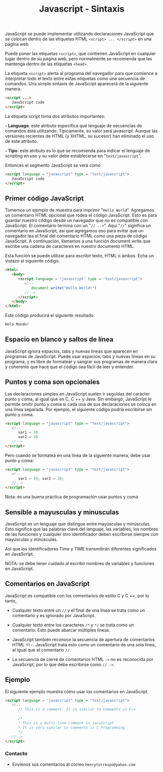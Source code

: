 ﻿---
title: Javascript - Sintaxis
description: comentarios, sentencias, espacios, etiquetas, mayusculas y minusculas
categories: Blog
comments: true
---

JavaScript se puede implementar utilizando declaraciones JavaScript que se colocan dentro de las etiquetas HTML `<script> ... </script>` en una página web.

Puede poner las etiquetas `<script>`, que contienen JavaScript en cualquier lugar dentro de su página web, pero normalmente se recomienda que las mantenga dentro de las etiquetas `<head>`.

La etiqueta `<script>` alerta al programa del navegador para que comience a interpretar todo el texto entre estas etiquetas como una secuencia de comandos. Una simple sintaxis de JavaScript aparecerá de la siguiente manera.

```html
<script ...>
   JavaScript code
</script>
```
La etiqueta script toma dos atributos importantes:

**- Language**: este atributo especifica qué lenguaje de secuencias de comandos está utilizando. Típicamente, su valor será javascript. Aunque las versiones recientes de HTML (y XHTML, su sucesor) han eliminado el uso de este atributo.

**- Tipo**: este atributo es lo que se recomienda para indicar el lenguaje de scripting en uso y su valor debe establecerse en "`text/javascript`".

Entonces el segmento JavaScript se verá como

```html
<script language = "javascript" type = "text/javascript">
   JavaScript code
</script>
```

## Primer código JavaScript

Tomemos un ejemplo de muestra para imprimir "`Hello World`". Agregamos un comentario HTML opcional que rodea el código JavaScript. Esto es para guardar nuestro código desde un navegador que no es compatible con JavaScript. El comentario termina con un "`// -->`". Aquí "`//`" significa un comentario en JavaScript, así que agregamos eso para evitar que un navegador lea el final del comentario HTML como una pieza de código JavaScript. A continuación, llamamos a una función document.write que escribe una cadena de caracteres en nuestro documento HTML.

Esta función se puede utilizar para escribir texto, HTML o ambos. Echa un vistazo al siguiente código.

```html
<html>
   <body>   
      <script language = "javascript" type = "text/javascript">
         <!--
            document.write("Hello World!")
         //-->
      </script>      
   </body>
</html>
```
Este código producirá el siguiente resultado:

```html
Hola Mundo!
```

## Espacio en blanco y saltos de línea

JavaScript ignora espacios,  tabs y nuevas líneas que aparecen en programas de JavaScript. Puede usar espacios, tabs y nuevas líneas en su programa, y ​​es libre de formatear y sangrar sus programas de manera clara y coherente que hace que el código sea fácil de leer y entender.

## Puntos y coma son opcionales

Las declaraciones simples en JavaScript suelen ir seguidas del carácter punto y coma, al igual que en C, C ++ y Java. Sin embargo, JavaScript le permite omitir punto y coma si cada una de sus declaraciones se coloca en una línea separada. Por ejemplo, el siguiente código podría escribirse sin punto y coma.

```html
<script language = "javascript" type = "text/javascript">
   <!--
      var1 = 10
      var2 = 20
   //-->
</script>
```

Pero cuando se formatea en una línea de la siguiente manera, debe usar punto y coma:

```html
<script language = "javascript" type = "text/javascript">
   <!--
      var1 = 10; var2 = 20;
   //-->
</script>
```


Nota: es una buena práctica de programación usar puntos y coma.

## Sensible a mayusculas y minusculas

JavaScript es un lenguaje que distingue entre mayúsculas y minúsculas. Esto significa que las palabras clave del lenguaje, las variables, los nombres de las funciones y cualquier otro identificador deben escribirse siempre con mayúsculas y minúsculas.

Así que los identificadores Time y TIME transmitirán diferentes significados en JavaScript.

NOTA: se debe tener cuidado al escribir nombres de variables y funciones en JavaScript.


## Comentarios en JavaScript

JavaScript es compatible con los comentarios de estilo C y C ++, por lo tanto,

- Cualquier texto entre un `//` y el final de una línea se trata como un comentario y es ignorado por JavaScript.

- Cualquier texto entre los caracteres `/*` y `*/` se trata como un comentario. Esto puede abarcar múltiples líneas.

- JavaScript también reconoce la secuencia de apertura de comentarios HTML <! -. JavaScript trata esto como un comentario de una sola línea, al igual que el comentario `//`.

- La secuencia de cierre de comentarios HTML `->` no es reconocida por JavaScript, por lo que debe escribirse como `// ->`.

## Ejemplo

El siguiente ejemplo muestra cómo usar los comentarios en JavaScript.

```html
<script language = "javascript" type = "text/javascript">
   <!--
      // This is a comment. It is similar to comments in C++
   
      /*
      * This is a multi-line comment in JavaScript
      * It is very similar to comments in C Programming
      */
   //-->
</script>
```


### Contacto

- Envienos sus comentarios al correo `henrytorrespo@yahoo.com`
